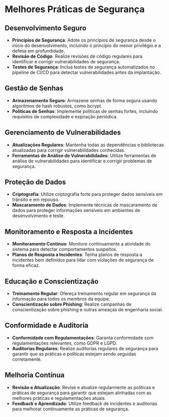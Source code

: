# Melhores Práticas de Segurança

## Desenvolvimento Seguro
- **Princípios de Segurança**: Adote os princípios de segurança desde o início do desenvolvimento, incluindo o princípio do menor privilégio e a defesa em profundidade.
- **Revisão de Código**: Realize revisões de código regulares para identificar e corrigir vulnerabilidades de segurança.
- **Testes de Segurança**: Inclua testes de segurança automatizados no pipeline de CI/CD para detectar vulnerabilidades antes da implantação.

## Gestão de Senhas
- **Armazenamento Seguro**: Armazene senhas de forma segura usando algoritmos de hash robustos, como bcrypt.
- **Políticas de Senhas**: Implemente políticas de senhas fortes, incluindo requisitos de complexidade e expiração periódica.

## Gerenciamento de Vulnerabilidades
- **Atualizações Regulares**: Mantenha todas as dependências e bibliotecas atualizadas para corrigir vulnerabilidades conhecidas.
- **Ferramentas de Análise de Vulnerabilidades**: Utilize ferramentas de análise de vulnerabilidades para identificar e corrigir problemas de segurança.

## Proteção de Dados
- **Criptografia**: Utilize criptografia forte para proteger dados sensíveis em trânsito e em repouso.
- **Mascaramento de Dados**: Implemente técnicas de mascaramento de dados para proteger informações sensíveis em ambientes de desenvolvimento e teste.

## Monitoramento e Resposta a Incidentes
- **Monitoramento Contínuo**: Monitore continuamente a atividade do sistema para detectar comportamentos suspeitos.
- **Planos de Resposta a Incidentes**: Tenha planos de resposta a incidentes bem definidos para lidar com violações de segurança de forma eficaz.

## Educação e Conscientização
- **Treinamento Regular**: Ofereça treinamento regular em segurança da informação para todos os membros da equipe.
- **Conscientização sobre Phishing**: Realize campanhas de conscientização sobre phishing e outras ameaças de engenharia social.

## Conformidade e Auditoria
- **Conformidade com Regulamentações**: Garanta conformidade com regulamentações relevantes, como GDPR e LGPD.
- **Auditorias Regulares**: Realize auditorias regulares de segurança para garantir que as práticas e políticas estejam sendo seguidas corretamente.

## Melhoria Contínua
- **Revisão e Atualização**: Revise e atualize regularmente as políticas e práticas de segurança para garantir que estejam alinhadas com as melhores práticas e regulamentações atuais.
- **Feedback e Aprendizado**: Utilize feedback de incidentes e auditorias para melhorar continuamente as práticas de segurança.